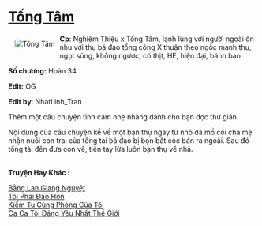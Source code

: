 <a href="https://utruyen.com/tong-tam/19047/" title="Tống Tâm"><h1>Tống Tâm</h1></a><div style="display:table"><img align="right" style="float: left; padding: 10px;" src="https://utruyen.com/images/story/200x260/tong-tam.jpg" alt="Tống Tâm"><b>Cp</b>: Nghiêm Thiệu x Tống Tâm, lạnh lùng với người ngoài ôn nhu với thụ bá đạo tổng công X thuận theo ngốc manh thụ, ngọt sủng, không ngược, có thịt, HE, hiện đại, bánh bao<p></p><b>Số chương:</b> Hoàn 34<p></p><b>Edit:</b> OG<p></p><b>Edit by</b>: NhatLinh_Tran<p></p>Thêm một câu chuyện tình cảm nhẹ nhàng dành cho bạn đọc thư giản.<p></p>Nội dung của câu chuyện kể về một bạn thụ ngay từ nhỏ đã mồ côi cha mẹ nhận nuôi con trai của tổng tài bá đạo bị bọn bắt cóc bán ra ngoài. Sau đó tổng tài đến đưa con về, tiện tay lừa luôn bạn thụ về nhà.</div><p><br><b>Truyện Hay Khác :</b></p><a href="https://utruyen.com/bang-lan-giang-nguyet/24699/" alt="Bằng Lan Giang Nguyệt">Bằng Lan Giang Nguyệt</a><br/><a href="https://github.com/quanluxury/dammy/tree/master/truyenhay/22187/" alt="Tôi Phải Đào Hôn">Tôi Phải Đào Hôn</a><br/><a href="https://github.com/quanluxury/ngontinh_sac/tree/master/truyenhay/18555/" alt="Kiếm Tu Cùng Phòng Của Tôi">Kiếm Tu Cùng Phòng Của Tôi</a><br/><a href="https://github.com/quanluxury/dammy/tree/master/truyenhay/25233/" alt="Ca Ca Tôi Đáng Yêu Nhất Thế Giới">Ca Ca Tôi Đáng Yêu Nhất Thế Giới</a><br/>
